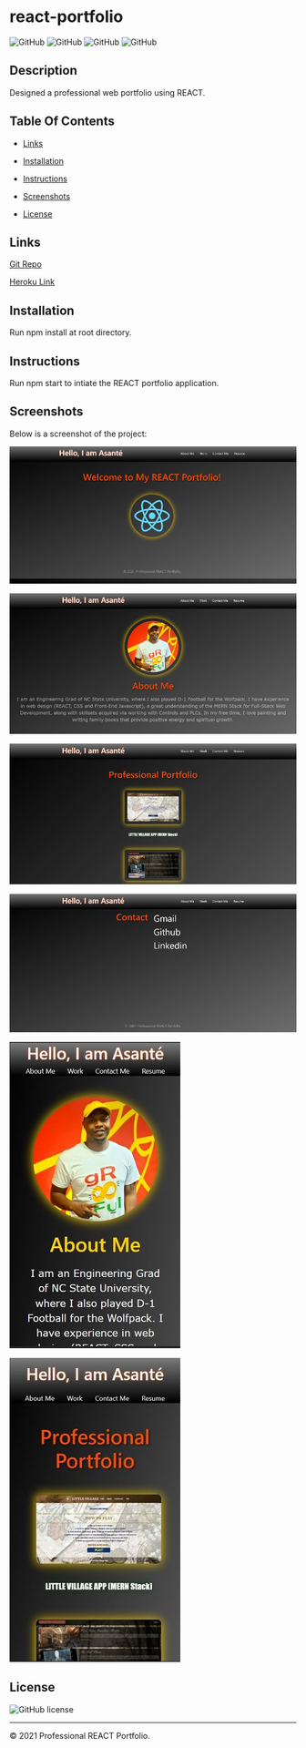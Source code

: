 # react-portfolio

![GitHub](https://img.shields.io/github/repo-size/asantercureton/react-portfolio?style=plastic) ![GitHub](https://img.shields.io/github/last-commit/asantercureton/react-portfolio?style=plastic) ![GitHub](https://img.shields.io/github/languages/top/asantercureton/react-portfolio?style=plastic) ![GitHub](https://img.shields.io/github/followers/asantercureton?style=social)

## Description
Designed a professional web portfolio using REACT.

## Table Of Contents
* [Links](#links)

* [Installation](#installation)

* [Instructions](#instructions)

* [Screenshots](#screenshots)

* [License](#license)


## Links
[Git Repo](https://github.com/asantercureton/react-portfolio)

[Heroku Link](https://frightful-ghoul-36931.herokuapp.com/)

## Installation
Run npm install at root directory.


## Instructions
Run npm start to intiate the REACT portfolio application.


## Screenshots
Below is a screenshot of the project:

![Image of HomePage](./src/assets/images/react-portfolio-home.jpg)

![Image of AboutMe](./src/assets/images/react-portfolio-aboutme.jpg)

![Image of Portfolio](./src/assets/images/react-portfolio-projects.jpg)

![Image of ContactMe](./src/assets/images/react-portfolio-contact.jpg)

![Image of Mobile View](./src/assets/images/react-portfolio-mobile-view.jpg)

![Image of Mobile View - Portfolio](./src/assets/images/react-portfolio-mobile-view-portfolio.jpg)

## License
![GitHub license](https://img.shields.io/badge/license-ISC-blue.svg)

---
© 2021 Professional REACT Portfolio.